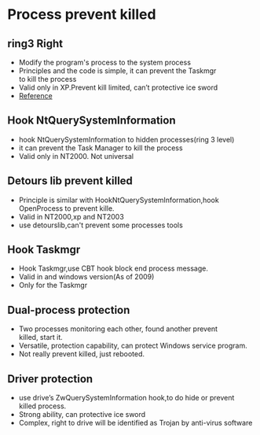 Process prevent killed
=======================
ring3 Right
--------------------------------------
* Modify the program's process to the system process
* Principles and the code is simple, it can prevent the Taskmgr to kill the process
* Valid only in XP.Prevent kill limited, can’t protective ice sword
* [Reference](http://blog.csdn.net/KeSummer/archive/2008/05/18/2455379.aspx)

Hook NtQuerySystemInformation
--------------------------------------------------------
* hook NtQuerySystemInformation to hidden processes(ring 3 level)
* it can prevent the Task Manager to kill the process
* Valid only in NT2000. Not universal

Detours lib prevent killed
--------------------------------------------------------
* Principle is similar with HookNtQuerySystemInformation,hook OpenProcess to prevent kille.
* Valid in NT2000,xp and NT2003
* use detourslib,can't prevent some processes tools

Hook Taskmgr
--------------------------------------------------------
* Hook Taskmgr,use CBT hook block end process message.
* Valid in and windows version(As of 2009)
* Only for the Taskmgr

Dual-process protection
--------------------------------------------------------
* Two processes monitoring each other, found another prevent killed, start it.
* Versatile, protection capability, can protect Windows service program.
* Not really prevent killed, just rebooted.

Driver protection
--------------------------------------------------------
* use drive’s ZwQuerySystemInformation hook,to do hide or prevent killed process.
* Strong ability, can protective ice sword
* Complex, right to drive will be identified as Trojan by anti-virus software
